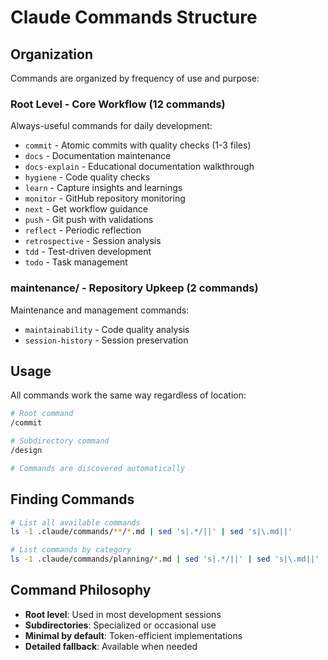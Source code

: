 # Claude Commands Structure

## Organization

Commands are organized by frequency of use and purpose:

### Root Level - Core Workflow (12 commands)
Always-useful commands for daily development:
- `commit` - Atomic commits with quality checks (1-3 files)
- `docs` - Documentation maintenance
- `docs-explain` - Educational documentation walkthrough
- `hygiene` - Code quality checks
- `learn` - Capture insights and learnings
- `monitor` - GitHub repository monitoring
- `next` - Get workflow guidance
- `push` - Git push with validations
- `reflect` - Periodic reflection
- `retrospective` - Session analysis
- `tdd` - Test-driven development
- `todo` - Task management

### maintenance/ - Repository Upkeep (2 commands)
Maintenance and management commands:
- `maintainability` - Code quality analysis
- `session-history` - Session preservation

## Usage

All commands work the same way regardless of location:
```bash
# Root command
/commit

# Subdirectory command
/design

# Commands are discovered automatically
```

## Finding Commands

```bash
# List all available commands
ls -1 .claude/commands/**/*.md | sed 's|.*/||' | sed 's|\.md||'

# List commands by category
ls -1 .claude/commands/planning/*.md | sed 's|.*/||' | sed 's|\.md||'
```

## Command Philosophy

- **Root level**: Used in most development sessions
- **Subdirectories**: Specialized or occasional use
- **Minimal by default**: Token-efficient implementations
- **Detailed fallback**: Available when needed